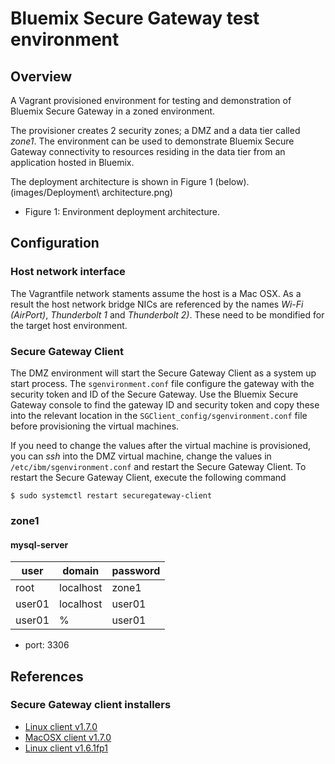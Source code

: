 # Bluemix Secure Gateway test environment
## Overview
A Vagrant provisioned environment for testing and demonstration of Bluemix Secure Gateway in a zoned environment.

The provisioner creates 2 security zones; a DMZ and a data tier called _zone1_. The environment can be used to demonstrate Bluemix Secure Gateway connectivity to resources residing in the data tier from an application hosted in Bluemix.

The deployment architecture is shown in Figure 1 (below).
(images/Deployment\ architecture.png)
* Figure 1: Environment deployment architecture.

## Configuration
### Host network interface
The Vagrantfile network staments assume the host is a Mac OSX. As a result the host network bridge NICs are referenced by the names _Wi-Fi (AirPort)_, _Thunderbolt 1_ and _Thunderbolt 2)_. These need to be mondified for the target host environment.

### Secure Gateway Client
The DMZ environment will start the Secure Gateway Client as a system up start process. The `sgenvironment.conf` file configure the gateway with the security token and ID of the Secure Gateway. Use the Bluemix Secure Gateway console to find the gateway ID and security token and copy these into the relevant location in the `SGClient_config/sgenvironment.conf` file before provisioning the virtual machines.

If you need to change the values after the virtual machine is provisioned, you can _ssh_ into the DMZ virtual machine, change the values in `/etc/ibm/sgenvironment.conf` and restart the Secure Gateway Client. To restart the Secure Gateway Client, execute the following command
```
$ sudo systemctl restart securegateway-client
```
### zone1
#### mysql-server
|user  |domain   |password|
|------|---------|--------|
|root  |localhost|zone1   |
|user01|localhost|user01  |
|user01|%        |user01  |

* port: 3306

## References
### Secure Gateway client installers
* [Linux client v1.7.0](https://sgmanagerqa1.integration.ibmcloud.com/installers/ibm-securegateway-client-1.7.0+client_amd64.deb)
* [MacOSX client v1.7.0](https://sgmanagerqa1.integration.ibmcloud.com/installers/ibm-securegateway-client-1.7.0+client_x86_64-MacOS-10.10.dmg)
* [Linux client v1.6.1fp1](https://sgmanager.ng.bluemix.net/installers/ibm-securegateway-client-1.6.1fp1+client_amd64.deb)
